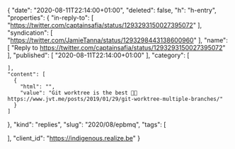 {
  "date": "2020-08-11T22:14:00+01:00",
  "deleted": false,
  "h": "h-entry",
  "properties": {
    "in-reply-to": [
      "https://twitter.com/captainsafia/status/1293293150027395072"
    ],
    "syndication": [
      "https://twitter.com/JamieTanna/status/1293298443138600960"
    ],
    "name": [
      "Reply to https://twitter.com/captainsafia/status/1293293150027395072"
    ],
    "published": [
      "2020-08-11T22:14:00+01:00"
    ],
    "category": [

    ],
    "content": [
      {
        "html": "",
        "value": "Git worktree is the best 🙌🏼 https://www.jvt.me/posts/2019/01/29/git-worktree-multiple-branches/"
      }
    ]
  },
  "kind": "replies",
  "slug": "2020/08/epbmq",
  "tags": [

  ],
  "client_id": "https://indigenous.realize.be"
}
